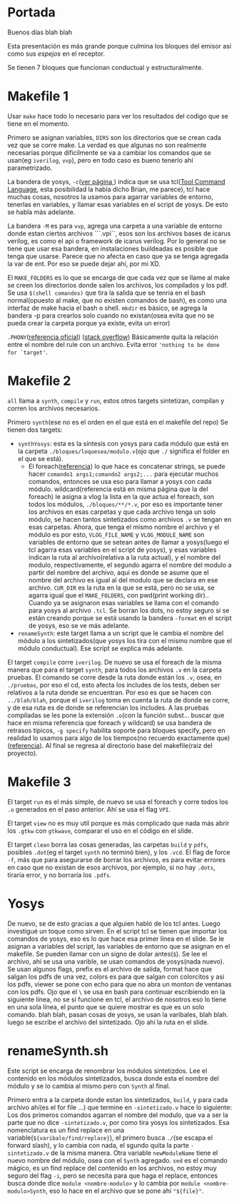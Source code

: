 # Portada
Buenos días blah blah

Esta presentación es más grande porque culmina los bloques del emisor así como
sus _espejos_ en el receptor.

Se tienen 7 bloques que funcionan conductual y estructuralmente.

# Makefile 1

Usar ```make``` hace todo lo necesario para ver los resultados del codigo que
se tiene en el momento.

Primero se asignan variables, ```DIRS``` son los directorios que se crean cada
vez que se corre make.
La verdad es que algunas no son realmente necesarias porque dificilmente se
va a cambiar los comandos que se usan(eg ```iverilog```, ```vvp```), pero en
todo caso es bueno tenerlo ahí parametrizado.

La bandera de yosys, ```-c```([ver página ](http://www.clifford.at/yosys/files/yosys_manual.pdf))
indica que se usa tcl([Tool Command Language](https://www.tcl.tk/), esta
posibilidad la había dicho Brian, me parece), tcl hace muchas cosas, nosotros
la usamos para agarrar variables de entorno, tenerlas en variables, y llamar
esas variables en el script de yosys. De esto se habla más adelante.

La bandera ```-M``` es para ```vvp```, agrega una carpeta a una variable de
entorno donde estan ciertos archivos ```.vpi``, esos son los archivos bases de
icarus verilog, es como el api o framework de icarus verilog. Por lo general no
se tiene que usar esa bandera, en instalaciones buildeadas es posible que tenga
que usarse. Parece que no afecta en caso que ya se tenga agregada la var de ent.
Por eso se puede dejar ahí, por mi XD.

El ```MAKE_FOLDERS``` es lo que se encarga de que cada vez que se llame al
make se creen los directorios donde salen los archivos, los compilados y los
pdf. Se usa ```$(shell comandos)``` que tira la salida que se tenría en el
bash normal(opuesto al make, que no existen comandos de bash), es como una
interfaz de make hacia el bash o shell. ```mkdir```  es básico, se agrega la
bandera -p para crearlos solo cuando no existan(osea evita que no se pueda
crear la carpeta porque ya existe, evita un error)

```.PHONY```([referencia oficial](https://www.gnu.org/software/make/manual/html_node/Phony-Targets.html))
([stack overflow](https://stackoverflow.com/questions/2145590/what-is-the-purpose-of-phony-in-a-makefile))
Básicamente quita la relación entre el nombre del rule con un archivo. Evita
error ```'nothing to be done for `target'```.

# Makefile 2
```all``` llama a ```synth```, ```compile``` y ```run```, estos otros
targets sintetizan, compilan y corren los archivos necesarios.

Primero ```synth```(ese no es el orden en el que está en el makefile del repo)
Se tienen dos targets:
 - ```synthYosys```: esta es la síntesis con yosys para cada módulo que está en
la carpeta ```./bloques/loquesea/modulo.v```(ojo que ```./``` significa el
folder en el que se está).
    - El foreach([referencia](https://www.gnu.org/software/make/manual/html_node/Foreach-Function.html)) lo que hace es concatenar strings, se puede hacer
    ```comando1 args1;comando2 args2;...``` para ejecutar muchos comandos,
    entonces se usa eso para llamar a yosys con cada módulo. wildcard(referencia
    está en misma página que la del foreach) le asigna a vlog la lista en la que
    actua el foreach, son todos los módulos, ```./bloques/**/*.v```, por eso es
    importante tener los archivos en esas carpetas y que cada archivo tenga un
    solo módulo, se hacen tantos sintetizados como archivos ```.v``` se tengan
    en esas carpetas. Ahora, que tenga el mismo nombre el archivo y el módulo
    es por esto, ```VLOG_FILE_NAME``` y ```VLOG_MODULE_NAME``` son variables de
    entorno que se setean antes de llamar a yosys(luego el tcl agarra esas
    variables en el script de yosys), y esas variables indican la ruta al
    archivo(relativa a la ruta actual), y el nombre del modulo, respectivamente,
    el segundo agarra el nombre del modulo a partir del nombre del archivo, aqui
    es donde se asume que el nombre del archivo es igual al del modulo que se
    declara en ese archivo. ```CUR_DIR``` es la ruta en la que se está, pero no
    se usa, se agarra igual que el ```MAKE_FOLDERS```, con pwd(print working dir)..
    Cuando ya se asignaron esas variables se llama con el comando para yosys al
    archivo ```.tcl```. Se borran los dots, no estoy seguro si se están creando
    porque se está usando la bandera ```-format``` en el script de yosys, eso se
    ve más adelante.
  - ```renameSynth```: este target llama a un script que le cambia el nombre del
    módulo a los sintetizados(que yosys los tira con el mismo nombre que el
    módulo conductual). Ese script se explica más adelante.

El target ```compile``` corre ```iverilog```. De nuevo se usa el foreach de la
misma manera que para el target ```synth```, para todos los archivos ```.v```
en la carpeta pruebas.
El comando se corre desde la ruta donde están los ```.v```, osea, en
```./pruebas```, por eso el cd, esto afecta los includes de los tests,
deben ser relativos a la ruta donde se encuentran. Por eso es que se hacen
con ```../blah/blah```, porque el ```iverilog``` toma en cuenta la ruta de donde
se corre, y de esa ruta es de donde se referencian los includes.
A las pruebas compiladas se les pone la extensión ```.o```(con la función
subst... buscar que hace en misma referencia que foreach y wildcard)
se usa bandera de retrasos típicos, ```-g specify``` habilita soporte para
bloques specify, pero en realidad lo usamos para algo de los tiempos(no recuerdo
exactamente que)([referencia](http://iverilog.wikia.com/wiki/Iverilog_Flags)).
Al final se regresa al directorio base del makefile(raiz del proyecto).

# Makefile 3

El target ```run``` es el más simple, de nuevo se usa el foreach y corre todos
los ```.o``` generados en el paso anterior. Ahí se usa el flag ```VPI```.

El target ```view``` no es muy util porque es más complicado que nada más abrir
los ```.gtkw``` con ```gtkwave```, comparar el uso en el código en el slide.

El target ```clean``` borra las cosas generadas, las carpetas ```build``` y ```pdfs```, posibles ```.dot```(eg el target ```synth``` no terminó bien),
y los ```.vcd```. El flag de force ```-f```, más que para asegurarse de borrar
los archivos, es para evitar errores en caso que no existan de esos archivos,
por ejemplo, si no hay ```.dots```, tiraría error, y no borraría los ```.pdfs```.

# Yosys
De nuevo, se de esto gracias a que alguien habló de los tcl antes. Luego
investigué un toque como sirven.
En el script tcl se tienen que importar los comandos de yosys, eso es lo que
hace esa primer línea en el slide.
Se le asignan a variables del script, las variables de entorno que se asignan
en el makefile. Se pueden llamar con un signo de dolar antes(```$```).
Se lee el archivo, ahí se usa una varible, se usan comandos de yosys(nada
nuevo). Se usan algunos flags, prefix es el archivo de salida, format hace que
salgan los pdfs de una vez, colors es para que salgan con colorcitos y así los
pdfs, viewer se pone con echo para que no abra un monton de ventanas con los pdfs.
Ojo que el ```\``` se usa en bash para continuar escribiendo en la siguiente
línea, no se si funcione en tcl, el archivo de nosotros eso lo tiene en una sola
línea, el punto que se quiere mostrar es que es un solo comando.
blah blah, pasan cosas de yosys, se usan la varibales, blah blah.
luego se escribe el archivo del sintetizado. Ojo ahí la ruta en el slide.

# renameSynth.sh

Este script se encarga de renombrar los módulos sintetizdos. Lee el
contenido en los módulos sintetizados, busca donde esta el nombre del
módulo y se lo cambia al mismo pero con ```Synth``` al final.

Primero entra a la carpeta donde estan los sintetizados, ```build```,
y para cada archivo ahí(es el for file ...) que termine en ```-sintetizado.v```
hace lo siguiente:
Los dos primeros comandos agarran el nombre del modulo, que va a ser la parte
que no dice ```-sintetizado.v```, por como tira yosys los sintetizados. Esa
nomenclatura es un find replace en una variable(```${varibale/find/replace}```),
el primero busca ```./```(se escapa el forward slash), y lo cambia con nada,
el sgundo quita la parte ```-sintetizado.v``` de la misma manera.
Otra variable ```newModuleName``` tiene el nuevo nombre del módulo, osea con el
```Synth``` agregado. ```sed``` es el comando mágico, es un find replace del
contenido en los archivos, no estoy muy seguro del flag ```-i```, pero se
necesita para que haga el replace, entonces busca donde dice
```module <nombre-modulo>``` y lo cambia por ```module <nombre-modulo>Synth```,
eso lo hace en el archivo que se pone ahí ```"${file}"```.
